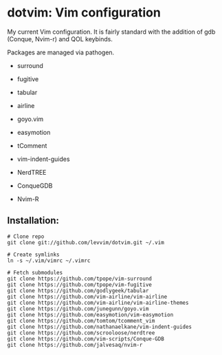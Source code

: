 # dotvim: Vim configuration

My current Vim configuration. It is fairly standard with the addition of gdb (Conque, Nvim-r) and QOL keybinds. 

Packages are managed via pathogen.

* surround
* fugitive
* tabular
* airline
* goyo.vim
* easymotion
* tComment
* vim-indent-guides

* NerdTREE
* ConqueGDB
* Nvim-R

## Installation:

```
# Clone repo
git clone git://github.com/levvim/dotvim.git ~/.vim

# Create symlinks
ln -s ~/.vim/vimrc ~/.vimrc

# Fetch submodules
git clone https://github.com/tpope/vim-surround
git clone https://github.com/tpope/vim-fugitive
git clone https://github.com/godlygeek/tabular
git clone https://github.com/vim-airline/vim-airline
git clone https://github.com/vim-airline/vim-airline-themes
git clone https://github.com/junegunn/goyo.vim
git clone https://github.com/easymotion/vim-easymotion
git clone https://github.com/tomtom/tcomment_vim
git clone https://github.com/nathanaelkane/vim-indent-guides
git clone https://github.com/scrooloose/nerdtree
git clone https://github.com/vim-scripts/Conque-GDB
git clone https://github.com/jalvesaq/nvim-r
```
